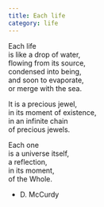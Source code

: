 ```yaml
---
title: Each life
category: life
---
```


Each life  
is like a drop of water,  
flowing from its source,  
condensed into being,  
and soon to evaporate,  
or merge with the sea.  
  
It is a precious jewel,  
in its moment of existence,  
in an infinite chain  
of precious jewels.  
  
Each one   
is a universe itself,  
a reflection,  
in its moment,  
of the Whole.  
  
- D. McCurdy  
  
